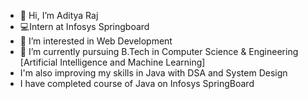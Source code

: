 - 👋 Hi, I’m Aditya Raj
- 💻Intern at Infosys Springboard
- 👀 I’m interested in Web Development
- 🌱 I’m currently pursuing B.Tech in Computer Science & Engineering [Artificial Intelligence and Machine Learning]
- I'm also improving my skills in Java with DSA and System Design
- I have completed course of Java on Infosys SpringBoard



